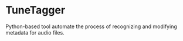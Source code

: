 # TuneTagger
Python-based tool automate the process of recognizing and modifying metadata for audio files. 
